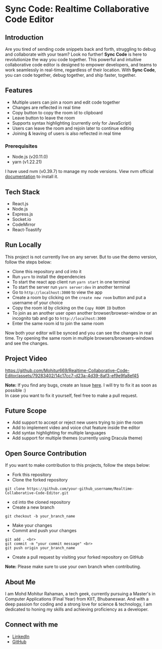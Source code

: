 # Sync Code: Realtime Collaborative Code Editor

## Introduction
Are you tired of sending code snippets back and forth, struggling to debug and collaborate with your team? Look no further! **Sync Code** is here to revolutionize the way you code together. This powerful and intuitive collaborative code editor is designed to empower developers, and teams to work seamlessly in real-time, regardless of their location. With **Sync Code**, you can code together, debug together, and ship faster, together.

## Features
- Multiple users can join a room and edit code together
- Changes are reflected in real time
- Copy button to copy the room id to clipboard
- Leave button to leave the room
- Supports syntax highlighting (currently only for JavaScript)
- Users can leave the room and rejoin later to continue editing
- Joining & leaving of users is also reflected in real time

### Prerequisites
- Node.js (v20.11.0)
- yarn (v1.22.21)

I have used nvm (v0.39.7) to manage my node versions. View nvm official [documentation](https://github.com/nvm-sh/nvm) to install it.

## Tech Stack
- React.js
- Node.js
- Express.js
- Socket.io
- CodeMirror
- React-Toastify

## Run Locally
This project is not currently live on any server. But to use the demo version, follow the steps below:
- Clone this repository and cd into it
- Run `yarn` to install the dependencies
- To start the react app client run `yarn start` in one terminal
- To start the server run `yarn server:dev` in another terminal
- Go to `http://localhost:3000` to view the app
- Create a room by clicking on the `create new room` button and put a username of your choice
- Copy the room id by clicking on the `Copy ROOM ID` button
- To join as an another user open another browser/browser-window or an incognito tab and go to `http://localhost:3000`
- Enter the same room id to join the same room

Now both your editor will be synced and you can see the changes in real time. Try opening the same room in multiple browsers/browsers-windows and see the changes.

## Project Video
https://github.com/Mohitur669/Realtime-Collaborative-Code-Editor/assets/79283402/14c17cc7-d23a-4d39-8af3-ef9e9fa8ef45

**Note:** If you find any bugs, create an Issue [here](https://github.com/Mohitur669/Realtime-Collaborative-Code-Editor/issues). I will try to fix it as soon as possible :) <br>
In case you want to fix it yourself, feel free to make a pull request.

## Future Scope
- Add support to accept or reject new users trying to join the room
- Add to implement video and voice chat feature inside the editor
- Add syntax highlighting for multiple languages
- Add support for multiple themes (currently using Dracula theme)

## Open Source Contribution
If you want to make contribution to this projects, follow the steps below:
- Fork this repository
- Clone the forked repository <br>
```
git clone https://github.com/your-github_username/Realtime-Collaborative-Code-Editor.git
```
- cd into the cloned repository
- Create a new branch <br>
```
git checkout -b your_branch_name
```
- Make your changes
- Commit and push your changes <br>
```
git add . <br>
git commit -m "your commit message" <br>
git push origin your_branch_name
```
- Create a pull request by visiting your forked repository on GitHub

**Note:** Please make sure to use your own branch when contributing.

## About Me
I am Mohd Mohitur Rahaman, a tech geek, currently pursuing a Master's in Computer Applications (Final Year) from KIIT, Bhubaneswar. And with a deep passion for coding and a strong love for science & technology, I am dedicated to honing my skills and achieving proficiency as a developer.

## Connect with me
- [LinkedIn](https://www.linkedin.com/in/mohitur02/)
- [GitHub](https://www.github.com/Mohitur669/)